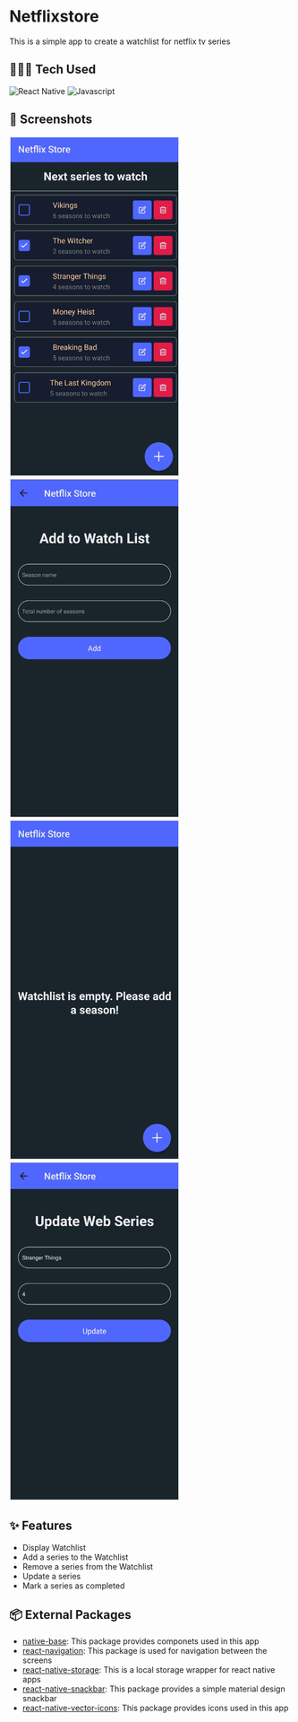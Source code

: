 # Netflixstore

This is a simple app to create a watchlist for netflix tv series

## 👨🏻‍💻 Tech Used

![React Native](https://img.shields.io/badge/React_Native-20232A?style=for-the-badge&logo=react&logoColor=61DAFB) ![Javascript](https://img.shields.io/badge/JavaScript-F7DF1E?style=for-the-badge&logo=javascript&logoColor=black)

## 📸 Screenshots

<img style="border:2px solid #eee;" src="./Images/Home%20Screen.jpg" width="300"> <img style="border:2px solid #eee;" src="Images/Add%20Screen.jpg" width="300"> <img style="border:2px solid #eee;" src="Images/Empty Home Screen.jpg" width="300"> <img style="border:2px solid #eee;" src="Images/Update Screen.jpg" width="300">

## ✨ Features

+ Display Watchlist
+ Add a series to the Watchlist
+ Remove a series from the Watchlist
+ Update a series
+ Mark a series as completed

## 📦 External Packages

+ [native-base](https://github.com/GeekyAnts/NativeBase#readme): This package provides componets used in this app
+ [react-navigation](https://github.com/react-navigation/react-navigation): This package is used for navigation between the screens
+ [react-native-storage](https://github.com/react-native-async-storage/async-storage#readme): This is a local storage wrapper for react native apps
+ [react-native-snackbar](https://github.com/cooperka/react-native-snackbar): This package provides a simple material design snackbar
+ [react-native-vector-icons](https://github.com/oblador/react-native-vector-icons): This package provides icons used in this app
